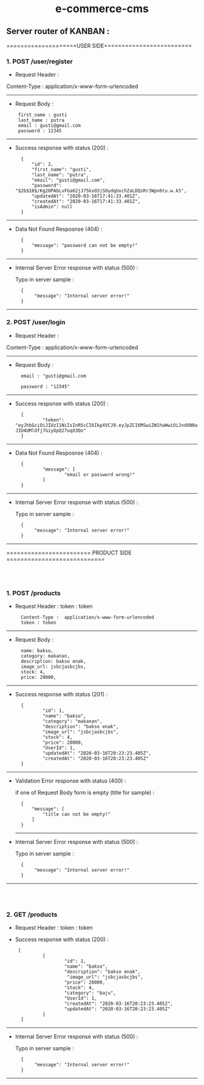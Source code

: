 <!-- @format -->

<h1 align ="center">

e-commerce-cms

</h1>

## Server router of KANBAN :

====================USER SIDE=========================

### 1. POST /user/register

- Request Header :

Content-Type : application/x-www-form-urlencoded

---

- Request Body :

       first_name : gusti
       last_name : putra
       email : gusti@gmail.com
       password : 12345

---

- Success response with status (200) :

        {
            "id": 2,
            "first_name": "gusti",
            "last_name": "putra",
            "email": "gusti@gmail.com",
            "password": "$2b$10$/Kg2OPAbLvFGa62jJ75kxO3jSOydqUxchZaLDQsRrJWpn6tu.w.kS",
            "updatedAt": "2020-03-16T17:41:33.401Z",
            "createdAt": "2020-03-16T17:41:33.401Z",
            "isAdmin": null
        }

---

- Data Not Found Resposnse (404) :

        {
            "message": "password can not be empty!"
        }

---

- Internal Server Error response with status (500) :

  Typo in server sample :

        {
             "message": "Internal server error!"
        }

---

### 2. POST /user/login

- Request Header :

Content-Type : application/x-www-form-urlencoded

---

- Request Body :

        email : "gusti@gmail.com

        password : "12345"

---

- Success response with status (200) :

        {
                "token": "eyJhbGciOiJIUzI1NiIsInR5cCI6IkpXVCJ9.eyJpZCI6MSwiZW1haWwiOiJndXN0aUBnbWFpbC5jb20iLCJpYXQiOjE1ODQzODQzNDR9.ZHOnpj4cjUyjMPezC-JIU4UMlOfj7GiyOpQ27uqX3Do"
        }

---

- Data Not Found Resposnse (404) :

        {
                "message": [
                        "email or password wrong!"
                ]
        }

---

- Internal Server Error response with status (500) :

  Typo in server sample :

        {
             "message": "Internal server error!"
        }

---

======================== PRODUCT SIDE ============================

<br></br>

### 1. POST /products

- Request Header :
  token : token

        Content-Type :  application/x-www-form-urlencoded
        token : token

---

- Request Body :

        name: bakso,
        category: makanan,
        description: bakso enak,
        image_url: jsbcjasbcjbs,
        stock: 4,
        price: 20000,

---

- Success response with status (201) :

        {
                "id": 1,
                "name": "bakso",
                "category": "makanan",
                "description": "bakso enak",
                "image_url": "jsbcjasbcjbs",
                "stock": 4,
                "price": 20000,
                "UserId": 1,
                "updatedAt": "2020-03-16T20:23:23.405Z",
                "createdAt": "2020-03-16T20:23:23.405Z"
        }

---

- Validation Error response with status (400) :

  if one of Request Body form is empty (title for sample) :

        {
            "message": [
                "title can not be empty!"
            ]
        }

  ***

- Internal Server Error response with status (500) :

  Typo in server sample :

        {
             "message": "Internal server error!"
        }

---

<br></br>

### 2. GET /products

- Request Header :
  token : token

- Success response with status (200) :

       [
                {
                        "id": 1,
                        "name": "bakso",
                        "description": "bakso enak",
                         "image_url": "jsbcjasbcjbs",
                        "price": 20000,
                        "stock": 4,
                        "category": "baju",
                        "UserId": 1,
                        "createdAt": "2020-03-16T20:23:23.405Z",
                        "updatedAt": "2020-03-16T20:23:23.405Z"
                }
        ]
---

- Internal Server Error response with status (500) :

  Typo in server sample :

        {
             "message": "Internal server error!"
        }

---

<br></br>
